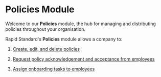 # Policies Module

Welcome to our **Policies** module, the hub for managing and distributing policies throughout your organisation.

Rapid Standard's **Policies** module allows a company to:

1. [Create, edit, and delete policies](</docs/Rapid/2-Rapid Standard/7-Policies/1-Creating-editing-and-deleting-policies/1-Creating-editing-and-deleting-policies.md>)

2. [Request policy acknowledgement and acceptance from employees](</docs/Rapid/2-Rapid Standard/7-Policies/2-Assigning-an-employee-employees-to-complete-a-policy/2-Assigning-an-employee-employees-to-complete-a-policy.md>)

3. [Assign onboarding tasks to employees](</docs/Rapid/2-Rapid Standard/7-Policies/3-Assigning-via-onboarding/3-Assigning-via-onboarding.md>)
